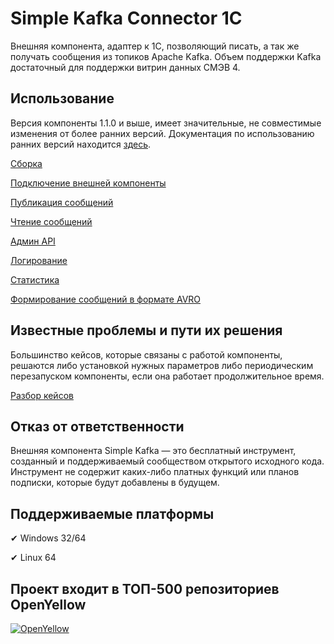 # Simple Kafka Connector 1C

Внешняя компонента, адаптер к 1С, позволяющий писать, а так же получать сообщения из топиков Apache Kafka. Объем поддержки Kafka достаточный для поддержки витрин данных СМЭВ 4.

## Использование

Версия компоненты 1.1.0 и выше, имеет значительные, не совместимые изменения от более ранних версий. Документация по использованию ранних версий находится [здесь](./OldReleases.md).

[Сборка](./building.md)

[Подключение внешней компоненты](./connection.md)

[Публикация сообщений](./producer.md)

[Чтение сообщений](./consumer.md)

[Админ API](./admin.md)

[Логирование](./logging.md)

[Статистика](./statistic.md)

[Формирование сообщений в формате AVRO](./avro.md)

## Известные проблемы и пути их решения

Большинство кейсов, которые связаны с работой компоненты, решаются либо установкой нужных параметров либо периодическим перезапуском компоненты, если она работает продолжительное время.

[Разбор кейсов](./problems.md)

## Отказ от ответственности

Внешняя компонента Simple Kafka — это бесплатный инструмент, созданный и поддерживаемый сообществом открытого исходного кода. Инструмент не содержит каких-либо платных функций или планов подписки, которые будут добавлены в будущем.

## Поддерживаемые платформы

✔ Windows 32/64

✔ Linux 64

## Проект входит в ТОП-500 репозиториев OpenYellow
[![OpenYellow](https://img.shields.io/endpoint?url=https://openyellow.neocities.org/badges/2/609486812.json)](https://openyellow.notion.site/openyellow/24727888daa641af95514b46bee4d6f2?p=f9171a9a4a3045f6ab39730271af15a5&amp;pm=s)
